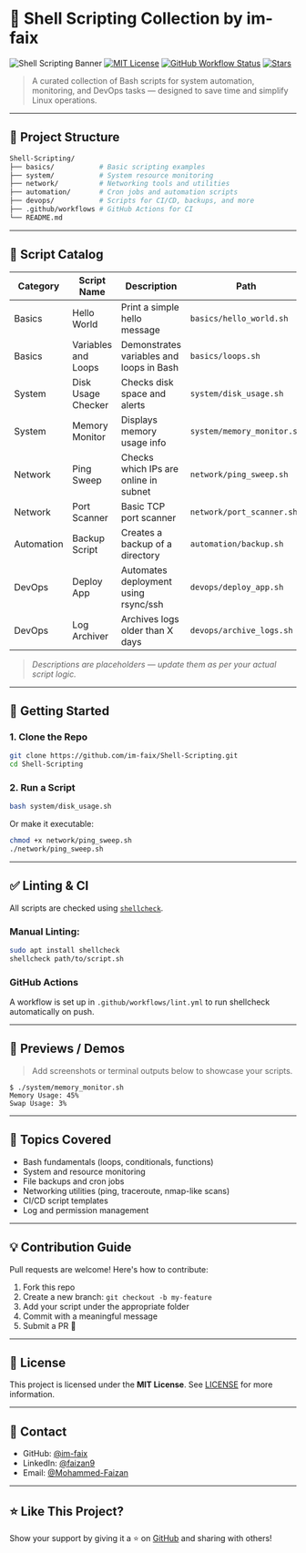 # 🐚 Shell Scripting Collection by im-faix

![Shell Scripting Banner](https://img.shields.io/badge/Shell%20Scripting-Bash-blue?style=for-the-badge&logo=gnubash)
[![MIT License](https://img.shields.io/github/license/im-faix/Shell-Scripting?style=flat-square)](LICENSE)
[![GitHub Workflow Status](https://img.shields.io/github/actions/workflow/status/im-faix/Shell-Scripting/lint.yml?style=flat-square)](https://github.com/im-faix/Shell-Scripting/actions)
[![Stars](https://img.shields.io/github/stars/im-faix/Shell-Scripting?style=flat-square)](https://github.com/im-faix/Shell-Scripting/stargazers)

> A curated collection of Bash scripts for system automation, monitoring, and DevOps tasks — designed to save time and simplify Linux operations.

---

## 📁 Project Structure

```bash
Shell-Scripting/
├── basics/           # Basic scripting examples
├── system/           # System resource monitoring
├── network/          # Networking tools and utilities
├── automation/       # Cron jobs and automation scripts
├── devops/           # Scripts for CI/CD, backups, and more
├── .github/workflows # GitHub Actions for CI
└── README.md
```

---

## 📜 Script Catalog

| Category     | Script Name             | Description                                | Path                           |
|--------------|--------------------------|--------------------------------------------|--------------------------------|
| Basics       | Hello World              | Print a simple hello message               | `basics/hello_world.sh`        |
| Basics       | Variables and Loops      | Demonstrates variables and loops in Bash   | `basics/loops.sh`              |
| System       | Disk Usage Checker       | Checks disk space and alerts               | `system/disk_usage.sh`         |
| System       | Memory Monitor           | Displays memory usage info                 | `system/memory_monitor.sh`     |
| Network      | Ping Sweep               | Checks which IPs are online in subnet      | `network/ping_sweep.sh`        |
| Network      | Port Scanner             | Basic TCP port scanner                     | `network/port_scanner.sh`      |
| Automation   | Backup Script            | Creates a backup of a directory            | `automation/backup.sh`         |
| DevOps       | Deploy App               | Automates deployment using rsync/ssh       | `devops/deploy_app.sh`         |
| DevOps       | Log Archiver             | Archives logs older than X days            | `devops/archive_logs.sh`       |

> _Descriptions are placeholders — update them as per your actual script logic._

---

## 🚀 Getting Started

### 1. Clone the Repo

```bash
git clone https://github.com/im-faix/Shell-Scripting.git
cd Shell-Scripting
```

### 2. Run a Script

```bash
bash system/disk_usage.sh
```

Or make it executable:

```bash
chmod +x network/ping_sweep.sh
./network/ping_sweep.sh
```

---

## ✅ Linting & CI

All scripts are checked using [`shellcheck`](https://github.com/koalaman/shellcheck).

### Manual Linting:

```bash
sudo apt install shellcheck
shellcheck path/to/script.sh
```

### GitHub Actions

A workflow is set up in `.github/workflows/lint.yml` to run shellcheck automatically on push.

---

## 📸 Previews / Demos

> Add screenshots or terminal outputs below to showcase your scripts.

```
$ ./system/memory_monitor.sh
Memory Usage: 45%
Swap Usage: 3%
```

---

## 🧠 Topics Covered

- Bash fundamentals (loops, conditionals, functions)
- System and resource monitoring
- File backups and cron jobs
- Networking utilities (ping, traceroute, nmap-like scans)
- CI/CD script templates
- Log and permission management

---

## 💡 Contribution Guide

Pull requests are welcome! Here's how to contribute:

1. Fork this repo
2. Create a new branch: `git checkout -b my-feature`
3. Add your script under the appropriate folder
4. Commit with a meaningful message
5. Submit a PR 🚀

---

## 📄 License

This project is licensed under the **MIT License**. See [LICENSE](LICENSE) for more information.

---

## 🙋 Contact

- GitHub: [@im-faix](https://github.com/im-faix)
- LinkedIn: [@faizan9](https://www.linkedin.com/in/faizan9/)
- Email: [@Mohammed-Faizan](mohammedfaizanhere@gmail.com)

---

## ⭐ Like This Project?

Show your support by giving it a ⭐ on [GitHub](https://github.com/im-faix/Shell-Scripting) and sharing with others!


